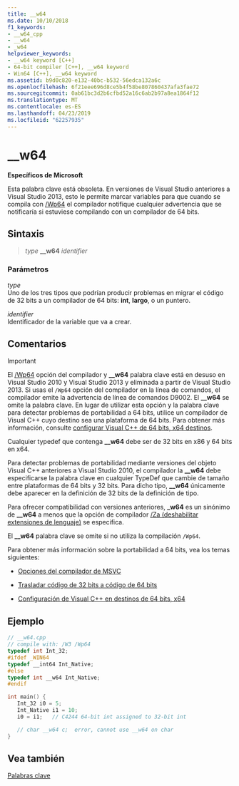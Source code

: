 ```yaml
---
title: __w64
ms.date: 10/10/2018
f1_keywords:
- __w64_cpp
- __w64
- _w64
helpviewer_keywords:
- __w64 keyword [C++]
- 64-bit compiler [C++], __w64 keyword
- Win64 [C++], __w64 keyword
ms.assetid: b9d0c820-e132-40bc-b532-56edca132a6c
ms.openlocfilehash: 6f21eee696d8ce5b4f58be807860437afa3fae72
ms.sourcegitcommit: 0ab61bc3d2b6cfbd52a16c6ab2b97a8ea1864f12
ms.translationtype: MT
ms.contentlocale: es-ES
ms.lasthandoff: 04/23/2019
ms.locfileid: "62257935"
---
```

# <a name="w64"></a>__w64

**Específicos de Microsoft**

Esta palabra clave está obsoleta. En versiones de Visual Studio anteriores a Visual Studio 2013, esto le permite marcar variables para que cuando se compila con [/Wp64](../build/reference/wp64-detect-64-bit-portability-issues.md) el compilador notifique cualquier advertencia que se notificaría si estuviese compilando con un compilador de 64 bits.

## <a name="syntax"></a>Sintaxis

> *type* **__w64** *identifier*

### <a name="parameters"></a>Parámetros

*type*<br/>
Uno de los tres tipos que podrían producir problemas en migrar el código de 32 bits a un compilador de 64 bits: **int**, **largo**, o un puntero.

*identifier*<br/>
Identificador de la variable que va a crear.

## <a name="remarks"></a>Comentarios

> [!IMPORTANT]
>  El [/Wp64](../build/reference/wp64-detect-64-bit-portability-issues.md) opción del compilador y **__w64** palabra clave está en desuso en Visual Studio 2010 y Visual Studio 2013 y eliminada a partir de Visual Studio 2013. Si usas el `/Wp64` opción del compilador en la línea de comandos, el compilador emite la advertencia de línea de comandos D9002. El **__w64** se omite la palabra clave. En lugar de utilizar esta opción y la palabra clave para detectar problemas de portabilidad a 64 bits, utilice un compilador de Visual C++ cuyo destino sea una plataforma de 64 bits. Para obtener más información, consulte [configurar Visual C++ de 64 bits, x64 destinos](../build/configuring-programs-for-64-bit-visual-cpp.md).

Cualquier typedef que contenga **__w64** debe ser de 32 bits en x86 y 64 bits en x64.

Para detectar problemas de portabilidad mediante versiones del objeto Visual C++ anteriores a Visual Studio 2010, el compilador la **__w64** debe especificarse la palabra clave en cualquier TypeDef que cambie de tamaño entre plataformas de 64 bits y 32 bits. Para dicho tipo, **__w64** únicamente debe aparecer en la definición de 32 bits de la definición de tipo.

Para ofrecer compatibilidad con versiones anteriores, **_w64** es un sinónimo de **__w64** a menos que la opción de compilador [/Za \(deshabilitar extensiones de lenguaje)](../build/reference/za-ze-disable-language-extensions.md) se especifica.

El **__w64** palabra clave se omite si no utiliza la compilación `/Wp64`.

Para obtener más información sobre la portabilidad a 64 bits, vea los temas siguientes:

- [Opciones del compilador de MSVC](../build/reference/compiler-options.md)

- [Trasladar código de 32 bits a código de 64 bits](../build/common-visual-cpp-64-bit-migration-issues.md)

- [Configuración de Visual C++ en destinos de 64 bits, x64](../build/configuring-programs-for-64-bit-visual-cpp.md)

## <a name="example"></a>Ejemplo

```cpp
// __w64.cpp
// compile with: /W3 /Wp64
typedef int Int_32;
#ifdef _WIN64
typedef __int64 Int_Native;
#else
typedef int __w64 Int_Native;
#endif

int main() {
   Int_32 i0 = 5;
   Int_Native i1 = 10;
   i0 = i1;   // C4244 64-bit int assigned to 32-bit int

   // char __w64 c;  error, cannot use __w64 on char
}
```

## <a name="see-also"></a>Vea también

[Palabras clave](../cpp/keywords-cpp.md)
